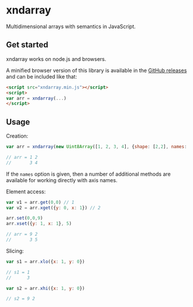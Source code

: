 # xndarray

Multidimensional arrays with semantics in JavaScript.

## Get started

xndarray works on node.js and browsers.

A minified browser version of this library is available in the [GitHub releases](https://github.com/neothemachine/xndarray/releases) and can be included like that:
```html
<script src="xndarray.min.js"></script>
<script>
var arr = xndarray(...)
</script>
```

## Usage

Creation:
```js
var arr = xndarray(new Uint8Array([1, 2, 3, 4], {shape: [2,2], names: ['y','x']})

// arr = 1 2
//       3 4
```

If the `names` option is given, then a number of additional methods are available for working directly with axis names.

Element access:
```js
var v1 = arr.get(0,0) // 1
var v2 = arr.xget({y: 0, x: 1}) // 2

arr.set(0,0,9)
arr.xset({y: 1, x: 1}, 5)

// arr = 9 2
//       3 5
```

Slicing:
```js
var s1 = arr.xlo({x: 1, y: 0})

// s1 = 1
//      3

var s2 = arr.xhi({x: 1, y: 0})

// s2 = 9 2
``` 

